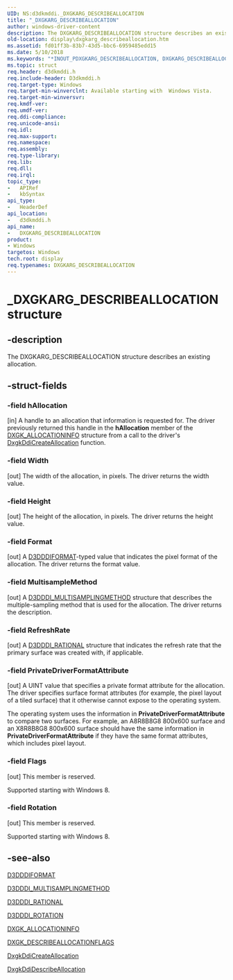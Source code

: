 ```yaml
---
UID: NS:d3dkmddi._DXGKARG_DESCRIBEALLOCATION
title: "_DXGKARG_DESCRIBEALLOCATION"
author: windows-driver-content
description: The DXGKARG_DESCRIBEALLOCATION structure describes an existing allocation.
old-location: display\dxgkarg_describeallocation.htm
ms.assetid: fd01ff3b-83b7-43d5-bbc6-6959485edd15
ms.date: 5/10/2018
ms.keywords: "*INOUT_PDXGKARG_DESCRIBEALLOCATION, DXGKARG_DESCRIBEALLOCATION, DXGKARG_DESCRIBEALLOCATION structure [Display Devices], DmStructs_73e3d53a-788b-4c88-980c-df0d2038694f.xml, _DXGKARG_DESCRIBEALLOCATION, d3dkmddi/DXGKARG_DESCRIBEALLOCATION, display.dxgkarg_describeallocation"
ms.topic: struct
req.header: d3dkmddi.h
req.include-header: D3dkmddi.h
req.target-type: Windows
req.target-min-winverclnt: Available starting with  Windows Vista.
req.target-min-winversvr: 
req.kmdf-ver: 
req.umdf-ver: 
req.ddi-compliance: 
req.unicode-ansi: 
req.idl: 
req.max-support: 
req.namespace: 
req.assembly: 
req.type-library: 
req.lib: 
req.dll: 
req.irql: 
topic_type:
-	APIRef
-	kbSyntax
api_type:
-	HeaderDef
api_location:
-	d3dkmddi.h
api_name:
-	DXGKARG_DESCRIBEALLOCATION
product:
- Windows
targetos: Windows
tech.root: display
req.typenames: DXGKARG_DESCRIBEALLOCATION
---
```


# _DXGKARG_DESCRIBEALLOCATION structure


## -description


The DXGKARG_DESCRIBEALLOCATION structure describes an existing allocation.


## -struct-fields




### -field hAllocation

[in] A handle to an allocation that information is requested for. The driver previously returned this handle in the <b>hAllocation</b> member of the <a href="https://msdn.microsoft.com/library/windows/hardware/ff560960">DXGK_ALLOCATIONINFO</a> structure from a call to the driver's <a href="https://msdn.microsoft.com/a28287d6-4dfa-4db4-92df-bbcd9379a5b2">DxgkDdiCreateAllocation</a> function.


### -field Width

[out] The width of the allocation, in pixels. The driver returns the width value.


### -field Height

[out] The height of the allocation, in pixels. The driver returns the height value.


### -field Format

[out] A <a href="https://msdn.microsoft.com/library/windows/hardware/ff544312">D3DDDIFORMAT</a>-typed value that indicates the pixel format of the allocation. The driver returns the format value.


### -field MultisampleMethod

[out] A <a href="https://msdn.microsoft.com/library/windows/hardware/ff544594">D3DDDI_MULTISAMPLINGMETHOD</a> structure that describes the multiple-sampling method that is used for the allocation. The driver returns the description.


### -field RefreshRate

[out] A <a href="https://msdn.microsoft.com/library/windows/hardware/ff544641">D3DDDI_RATIONAL</a> structure that indicates the refresh rate that the primary surface was created with, if applicable.


### -field PrivateDriverFormatAttribute

[out] A UINT value that specifies a private format attribute for the allocation. The driver specifies surface format attributes (for example, the pixel layout of a tiled surface) that it otherwise cannot expose to the operating system. 

The operating system uses the information in <b>PrivateDriverFormatAttribute</b> to compare two surfaces. For example, an A8R8B8G8 800x600 surface and an X8R8B8G8 800x600 surface should have the same information in <b>PrivateDriverFormatAttribute</b> if they have the same format attributes, which includes pixel layout. 


### -field Flags

[out] This member is reserved.

Supported starting with Windows 8.


### -field Rotation

[out] This member is reserved.

Supported starting with Windows 8.


## -see-also




<a href="https://msdn.microsoft.com/library/windows/hardware/ff544312">D3DDDIFORMAT</a>



<a href="https://msdn.microsoft.com/library/windows/hardware/ff544594">D3DDDI_MULTISAMPLINGMETHOD</a>



<a href="https://msdn.microsoft.com/library/windows/hardware/ff544641">D3DDDI_RATIONAL</a>



<a href="https://msdn.microsoft.com/library/windows/hardware/ff544646">D3DDDI_ROTATION</a>



<a href="https://msdn.microsoft.com/library/windows/hardware/ff560960">DXGK_ALLOCATIONINFO</a>



<a href="https://msdn.microsoft.com/library/windows/hardware/hh464013">DXGK_DESCRIBEALLOCATIONFLAGS</a>



<a href="https://msdn.microsoft.com/a28287d6-4dfa-4db4-92df-bbcd9379a5b2">DxgkDdiCreateAllocation</a>



<a href="https://msdn.microsoft.com/8ee65716-496c-4b0f-baa7-34a625847d5f">DxgkDdiDescribeAllocation</a>
 

 

